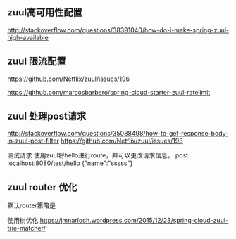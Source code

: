 


## zuul高可用性配置

http://stackoverflow.com/questions/38391040/how-do-i-make-spring-zuul-high-available


## zuul 限流配置

https://github.com/Netflix/zuul/issues/196

https://github.com/marcosbarbero/spring-cloud-starter-zuul-ratelimit

## zuul 处理post请求
http://stackoverflow.com/questions/35088498/how-to-get-response-body-in-zuul-post-filter
https://github.com/Netflix/zuul/issues/193

测试请求
使用zuul将hello进行route，并可以更改请求信息。
post localhost:8080/test/hello {"name":"sssss"}

## zuul router 优化

默认router策略是

使用树优化
https://jmnarloch.wordpress.com/2015/12/23/spring-cloud-zuul-trie-matcher/